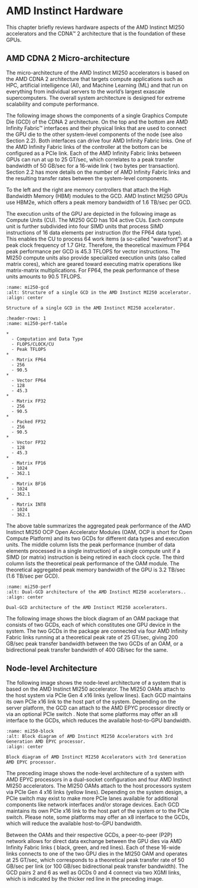 # AMD Instinct Hardware

This chapter briefly reviews hardware aspects of the AMD Instinct MI250
accelerators and the CDNA™ 2 architecture that is the foundation of these GPUs.

## AMD CDNA 2 Micro-architecture

The micro-architecture of the AMD Instinct MI250 accelerators is based on the
AMD CDNA 2 architecture that targets compute applications such as HPC,
artificial intelligence (AI), and Machine Learning (ML) and that run on
everything from individual servers to the world’s largest exascale
supercomputers. The overall system architecture is designed for extreme
scalability and compute performance.

The following image shows the components of a single Graphics Compute Die (GCD) of the CDNA 2 architecture. On the top and the bottom are AMD Infinity Fabric™
interfaces and their physical links that are used to connect the GPU die to the
other system-level components of the node (see also Section 2.2). Both
interfaces can drive four AMD Infinity Fabric links. One of the AMD Infinity
Fabric links of the controller at the bottom can be configured as a PCIe link.
Each of the AMD Infinity Fabric links between GPUs can run at up to 25 GT/sec,
which correlates to a peak transfer bandwidth of 50 GB/sec for a 16-wide link (
two bytes per transaction). Section 2.2 has more details on the number of AMD
Infinity Fabric links and the resulting transfer rates between the system-level
components.

To the left and the right are memory controllers that attach the High Bandwidth
Memory (HBM) modules to the GCD. AMD Instinct MI250 GPUs use HBM2e, which offers
a peak memory bandwidth of 1.6 TB/sec per GCD.

The execution units of the GPU are depicted in the following image as Compute
Units (CU). The MI250 GCD has 104 active CUs. Each compute unit is further
subdivided into four SIMD units that process SIMD instructions of 16 data
elements per instruction (for the FP64 data type). This enables the CU to
process 64 work items (a so-called “wavefront”) at a peak clock frequency of 1.7
GHz. Therefore, the theoretical maximum FP64 peak performance per GCD is 45.3
TFLOPS for vector instructions. The MI250 compute units also provide specialized
execution units (also called matrix cores), which are geared toward executing
matrix operations like matrix-matrix multiplications. For FP64, the peak
performance of these units amounts to 90.5 TFLOPS.

```{figure} ../../data/conceptual/gpu_arch/image001.png
:name: mi250-gcd
:alt: Structure of a single GCD in the AMD Instinct MI250 accelerator.
:align: center

Structure of a single GCD in the AMD Instinct MI250 accelerator.
```

```{list-table} Peak-performance capabilities of the MI250 OAM for different data types.
:header-rows: 1
:name: mi250-perf-table

*
  - Computation and Data Type
  - FLOPS/CLOCK/CU
  - Peak TFLOPS
*
  - Matrix FP64
  - 256
  - 90.5
*
  - Vector FP64
  - 128
  - 45.3
*
  - Matrix FP32
  - 256
  - 90.5
*
  - Packed FP32
  - 256
  - 90.5
*
  - Vector FP32
  - 128
  - 45.3
*
  - Matrix FP16
  - 1024
  - 362.1
*
  - Matrix BF16
  - 1024
  - 362.1
*
  - Matrix INT8
  - 1024
  - 362.1
```

The above table summarizes the aggregated peak performance of the AMD
Instinct MI250 OCP Open Accelerator Modules (OAM, OCP is short for Open Compute
Platform) and its two GCDs for different data types and execution units. The
middle column lists the peak performance (number of data elements processed in a
single instruction) of a single compute unit if a SIMD (or matrix) instruction
is being retired in each clock cycle. The third column lists the theoretical
peak performance of the OAM module. The theoretical aggregated peak memory
bandwidth of the GPU is 3.2 TB/sec (1.6 TB/sec per GCD).

```{figure} ../../data/conceptual/gpu_arch/image002.png
:name: mi250-perf
:alt: Dual-GCD architecture of the AMD Instinct MI250 accelerators..
:align: center

Dual-GCD architecture of the AMD Instinct MI250 accelerators.
```

The following image shows the block diagram of an OAM package that consists
of two GCDs, each of which constitutes one GPU device in the system. The two
GCDs in the package are connected via four AMD Infinity Fabric links running at
a theoretical peak rate of 25 GT/sec, giving 200 GB/sec peak transfer bandwidth
between the two GCDs of an OAM, or a bidirectional peak transfer bandwidth of
400 GB/sec for the same.

## Node-level Architecture

The following image shows the node-level architecture of a system that is
based on the AMD Instinct MI250 accelerator. The MI250 OAMs attach to the host
system via PCIe Gen 4 x16 links (yellow lines). Each GCD maintains its own PCIe
x16 link to the host part of the system. Depending on the server platform, the
GCD can attach to the AMD EPYC processor directly or via an optional PCIe switch
. Note that some platforms may offer an x8 interface to the GCDs, which reduces
the available host-to-GPU bandwidth.

```{figure} ../../data/conceptual/gpu_arch/image003.png
:name: mi250-block
:alt: Block diagram of AMD Instinct MI250 Accelerators with 3rd Generation AMD EPYC processor.
:align: center

Block diagram of AMD Instinct MI250 Accelerators with 3rd Generation
AMD EPYC processor.
```

The preceding image shows the node-level architecture of a system with AMD
EPYC processors in a dual-socket configuration and four AMD Instinct MI250
accelerators. The MI250 OAMs attach to the host processors system via PCIe Gen 4
x16 links (yellow lines). Depending on the system design, a PCIe switch may
exist to make more PCIe lanes available for additional components like network
interfaces and/or storage devices. Each GCD maintains its own PCIe x16 link to
the host part of the system or to the PCIe switch. Please note, some platforms
may offer an x8 interface to the GCDs, which will reduce the available
host-to-GPU bandwidth.

Between the OAMs and their respective GCDs, a peer-to-peer (P2P) network allows
for direct data exchange between the GPU dies via AMD Infinity Fabric links (
black, green, and red lines). Each of these 16-wide links connects to one of the
two GPU dies in the MI250 OAM and operates at 25 GT/sec, which corresponds to a
theoretical peak transfer rate of 50 GB/sec per link (or 100 GB/sec
bidirectional peak transfer bandwidth). The GCD pairs 2 and 6 as well as GCDs 0
and 4 connect via two XGMI links, which is indicated by the thicker red line in
the preceding image.
